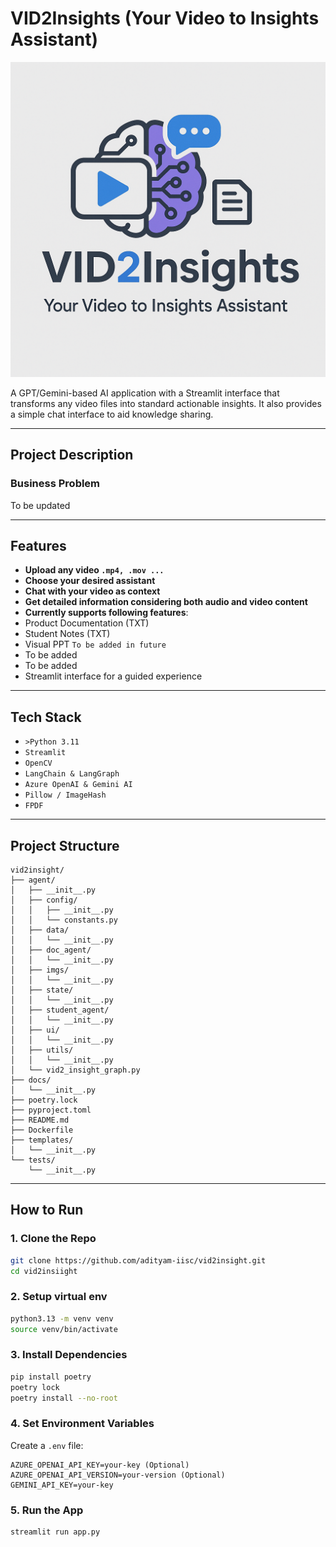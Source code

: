 # VID2Insights (Your Video to Insights Assistant)

![Logo](agent/imgs/logo.png)

A GPT/Gemini-based AI application with a Streamlit interface that transforms any video files into standard actionable
insights. It also provides a simple chat interface to aid knowledge sharing.

---

## Project Description

### Business Problem

To be updated

---

## Features

- **Upload any video `.mp4, .mov ...`**
- **Choose your desired assistant**
- **Chat with your video as context**
- **Get detailed information considering both audio and video content**
- **Currently supports following features**:
- Product Documentation (TXT)
- Student Notes  (TXT)
- Visual PPT `To be added in future`
- To be added
- To be added
- Streamlit interface for a guided experience

---

## Tech Stack

- `>Python 3.11`
- `Streamlit`
- `OpenCV`
- `LangChain & LangGraph`
- `Azure OpenAI & Gemini AI`
- `Pillow / ImageHash`
- `FPDF`

---

## Project Structure

```
vid2insight/
├── agent/
│   ├── __init__.py
│   ├── config/
│   │   ├── __init__.py
│   │   └── constants.py
│   ├── data/
│   │   └── __init__.py
│   ├── doc_agent/
│   │   └── __init__.py
│   ├── imgs/
│   │   └── __init__.py
│   ├── state/
│   │   └── __init__.py
│   ├── student_agent/
│   │   └── __init__.py
│   ├── ui/
│   │   └── __init__.py
│   ├── utils/
│   │   └── __init__.py
│   └── vid2_insight_graph.py
├── docs/
│   └── __init__.py
├── poetry.lock
├── pyproject.toml
├── README.md
├── Dockerfile
├── templates/
│   └── __init__.py
└── tests/
    └── __init__.py
```

---

## How to Run

### 1. Clone the Repo

```bash
git clone https://github.com/adityam-iisc/vid2insight.git
cd vid2insiight
```

### 2. Setup virtual env

```bash
python3.13 -m venv venv
source venv/bin/activate
 ```

### 3. Install Dependencies

```bash
pip install poetry
poetry lock
poetry install --no-root
```

### 4. Set Environment Variables

Create a `.env` file:

```
AZURE_OPENAI_API_KEY=your-key (Optional)
AZURE_OPENAI_API_VERSION=your-version (Optional)
GEMINI_API_KEY=your-key
```

### 5. Run the App

```bash
streamlit run app.py
```

